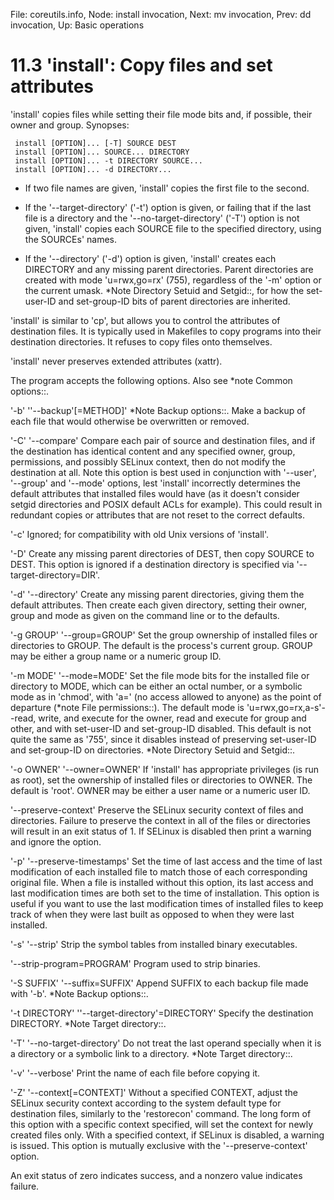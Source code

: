 File: coreutils.info,  Node: install invocation,  Next: mv invocation,  Prev: dd invocation,  Up: Basic operations

11.3 'install': Copy files and set attributes
=============================================

'install' copies files while setting their file mode bits and, if
possible, their owner and group.  Synopses:

     install [OPTION]... [-T] SOURCE DEST
     install [OPTION]... SOURCE... DIRECTORY
     install [OPTION]... -t DIRECTORY SOURCE...
     install [OPTION]... -d DIRECTORY...

   * If two file names are given, 'install' copies the first file to the
     second.

   * If the '--target-directory' ('-t') option is given, or failing that
     if the last file is a directory and the '--no-target-directory'
     ('-T') option is not given, 'install' copies each SOURCE file to
     the specified directory, using the SOURCEs' names.

   * If the '--directory' ('-d') option is given, 'install' creates each
     DIRECTORY and any missing parent directories.  Parent directories
     are created with mode 'u=rwx,go=rx' (755), regardless of the '-m'
     option or the current umask.  *Note Directory Setuid and Setgid::,
     for how the set-user-ID and set-group-ID bits of parent directories
     are inherited.

   'install' is similar to 'cp', but allows you to control the
attributes of destination files.  It is typically used in Makefiles to
copy programs into their destination directories.  It refuses to copy
files onto themselves.

   'install' never preserves extended attributes (xattr).

   The program accepts the following options.  Also see *note Common
options::.

'-b'
''--backup'[=METHOD]'
     *Note Backup options::.  Make a backup of each file that would
     otherwise be overwritten or removed.

'-C'
'--compare'
     Compare each pair of source and destination files, and if the
     destination has identical content and any specified owner, group,
     permissions, and possibly SELinux context, then do not modify the
     destination at all.  Note this option is best used in conjunction
     with '--user', '--group' and '--mode' options, lest 'install'
     incorrectly determines the default attributes that installed files
     would have (as it doesn't consider setgid directories and POSIX
     default ACLs for example).  This could result in redundant copies
     or attributes that are not reset to the correct defaults.

'-c'
     Ignored; for compatibility with old Unix versions of 'install'.

'-D'
     Create any missing parent directories of DEST, then copy SOURCE to
     DEST.  This option is ignored if a destination directory is
     specified via '--target-directory=DIR'.

'-d'
'--directory'
     Create any missing parent directories, giving them the default
     attributes.  Then create each given directory, setting their owner,
     group and mode as given on the command line or to the defaults.

'-g GROUP'
'--group=GROUP'
     Set the group ownership of installed files or directories to GROUP.
     The default is the process's current group.  GROUP may be either a
     group name or a numeric group ID.

'-m MODE'
'--mode=MODE'
     Set the file mode bits for the installed file or directory to MODE,
     which can be either an octal number, or a symbolic mode as in
     'chmod', with 'a=' (no access allowed to anyone) as the point of
     departure (*note File permissions::).  The default mode is
     'u=rwx,go=rx,a-s'--read, write, and execute for the owner, read and
     execute for group and other, and with set-user-ID and set-group-ID
     disabled.  This default is not quite the same as '755', since it
     disables instead of preserving set-user-ID and set-group-ID on
     directories.  *Note Directory Setuid and Setgid::.

'-o OWNER'
'--owner=OWNER'
     If 'install' has appropriate privileges (is run as root), set the
     ownership of installed files or directories to OWNER.  The default
     is 'root'.  OWNER may be either a user name or a numeric user ID.

'--preserve-context'
     Preserve the SELinux security context of files and directories.
     Failure to preserve the context in all of the files or directories
     will result in an exit status of 1.  If SELinux is disabled then
     print a warning and ignore the option.

'-p'
'--preserve-timestamps'
     Set the time of last access and the time of last modification of
     each installed file to match those of each corresponding original
     file.  When a file is installed without this option, its last
     access and last modification times are both set to the time of
     installation.  This option is useful if you want to use the last
     modification times of installed files to keep track of when they
     were last built as opposed to when they were last installed.

'-s'
'--strip'
     Strip the symbol tables from installed binary executables.

'--strip-program=PROGRAM'
     Program used to strip binaries.

'-S SUFFIX'
'--suffix=SUFFIX'
     Append SUFFIX to each backup file made with '-b'.  *Note Backup
     options::.

'-t DIRECTORY'
''--target-directory'=DIRECTORY'
     Specify the destination DIRECTORY.  *Note Target directory::.

'-T'
'--no-target-directory'
     Do not treat the last operand specially when it is a directory or a
     symbolic link to a directory.  *Note Target directory::.

'-v'
'--verbose'
     Print the name of each file before copying it.

'-Z'
'--context[=CONTEXT]'
     Without a specified CONTEXT, adjust the SELinux security context
     according to the system default type for destination files,
     similarly to the 'restorecon' command.  The long form of this
     option with a specific context specified, will set the context for
     newly created files only.  With a specified context, if SELinux is
     disabled, a warning is issued.  This option is mutually exclusive
     with the '--preserve-context' option.

   An exit status of zero indicates success, and a nonzero value
indicates failure.

